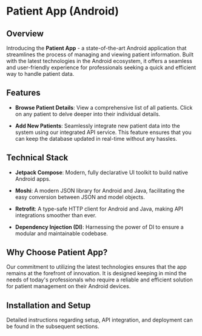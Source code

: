 # Patient App (Android)

## Overview
Introducing the **Patient App** - a state-of-the-art Android application that streamlines the process of managing and viewing patient information. Built with the latest technologies in the Android ecosystem, it offers a seamless and user-friendly experience for professionals seeking a quick and efficient way to handle patient data.

## Features

- **Browse Patient Details**: View a comprehensive list of all patients. Click on any patient to delve deeper into their individual details.
  
- **Add New Patients**: Seamlessly integrate new patient data into the system using our integrated API service. This feature ensures that you can keep the database updated in real-time without any hassles.

## Technical Stack

- **Jetpack Compose**: Modern, fully declarative UI toolkit to build native Android apps.
  
- **Moshi**: A modern JSON library for Android and Java, facilitating the easy conversion between JSON and model objects.
  
- **Retrofit**: A type-safe HTTP client for Android and Java, making API integrations smoother than ever.
  
- **Dependency Injection (DI)**: Harnessing the power of DI to ensure a modular and maintainable codebase.

## Why Choose Patient App?
Our commitment to utilizing the latest technologies ensures that the app remains at the forefront of innovation. It is designed keeping in mind the needs of today's professionals who require a reliable and efficient solution for patient management on their Android devices.

## Installation and Setup
Detailed instructions regarding setup, API integration, and deployment can be found in the subsequent sections.
